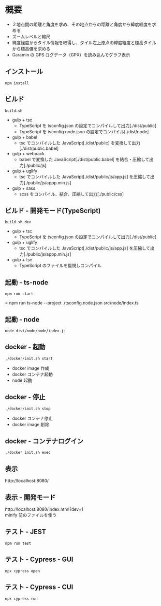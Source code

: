 # 概要
- ２地点間の距離と角度を求め、その地点からの距離と角度から緯度経度を求める
- ズームレベルと縮尺
- 緯度経度からタイル情報を取得し、タイル左上原点の緯度経度と標高タイルから標高値を求める
- Garamin の GPS ログデータ（GPX）を読み込んでグラフ表示

## インストール
```
npm install
```

## ビルド
```
build.sh
```
- gulp + tsc
	- TypeScript を tsconfig.json の設定でコンパイルして出力[./dist/public]
	- TypeScript を tsconfig.node.json の設定でコンパイル[./dist/node]
- gulp + babel
	- tsc でコンパイルした JavaScript[./dist/public] を変換して出力[./dist/public.babel]
- gulp + webpack
	- babel で変換した JavaScript[./dist/public.babel] を結合・圧縮して出力[./public/js]
- gulp + uglify
	- tsc でコンパイルした JavaScript[./dist/public/js/app.js] を圧縮して出力[./public/js/appp.min.js]
- gulp + sass
	- scss をコンパイル、結合、圧縮して出力[./public/css]

## ビルド - 開発モード(TypeScript)
```
build.sh dev
```
- gulp + tsc
	- TypeScript を tsconfig.json の設定でコンパイルして出力[./dist/public]
- gulp + uglify
	- tsc でコンパイルした JavaScript[./dist/public/js/app.js] を圧縮して出力[./public/js/appp.min.js]
- gulp + tsc
	- TypeScript のファイルを監視しコンパイル

## 起動 - ts-node
```
npm run start
```
= npm run ts-node --project ./tsconfig.node.json src/node/index.ts

## 起動 - node
```
node dist/node/node/index.js
```

## docker - 起動
```
./docker/init.sh start
```
- docker image 作成
- docker コンテナ起動
- node 起動

## docker - 停止
```
./docker/init.sh stop
```
- docker コンテナ停止
- docker image 削除

## docker - コンテナログイン
```
./docker init.sh exec
```

## 表示
http://localhost:8080/  

## 表示 - 開発モード
http://localhost:8080/index.html?dev=1  
minify 前のファイルを使う  

## テスト - JEST
```
npm run test
```

## テスト - Cypress - GUI
```
npx cypress open
```

## テスト - Cypress - CUI
```
npx cypress run
```